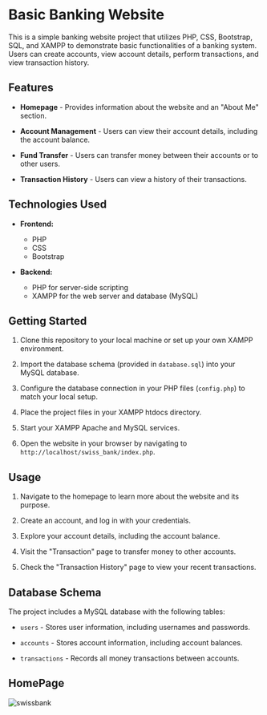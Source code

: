 # Basic Banking Website

This is a simple banking website project that utilizes PHP, CSS, Bootstrap, SQL, and XAMPP to demonstrate basic functionalities of a banking system. Users can create accounts, view account details, perform transactions, and view transaction history.

## Features

- **Homepage** - Provides information about the website and an "About Me" section.

- **Account Management** - Users can view their account details, including the account balance.

- **Fund Transfer** - Users can transfer money between their accounts or to other users.

- **Transaction History** - Users can view a history of their transactions.

## Technologies Used

- **Frontend:**
  - PHP
  - CSS
  - Bootstrap

- **Backend:**
  - PHP for server-side scripting
  - XAMPP for the web server and database (MySQL)

## Getting Started

1. Clone this repository to your local machine or set up your own XAMPP environment.

2. Import the database schema (provided in `database.sql`) into your MySQL database.

3. Configure the database connection in your PHP files (`config.php`) to match your local setup.

4. Place the project files in your XAMPP htdocs directory.

5. Start your XAMPP Apache and MySQL services.

6. Open the website in your browser by navigating to `http://localhost/swiss_bank/index.php`.

## Usage

1. Navigate to the homepage to learn more about the website and its purpose.

2. Create an account, and log in with your credentials.

3. Explore your account details, including the account balance.

4. Visit the "Transaction" page to transfer money to other accounts.

5. Check the "Transaction History" page to view your recent transactions.

## Database Schema

The project includes a MySQL database with the following tables:

- `users` - Stores user information, including usernames and passwords.

- `accounts` - Stores account information, including account balances.

- `transactions` - Records all money transactions between accounts.

## HomePage
![swissbank](https://github.com/ankit-akash/bankingwebsite/assets/75488501/c23f9117-7f33-474c-ae22-8228690e54ec)
